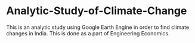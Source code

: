 # Analytic-Study-of-Climate-Change
This is an analytic study using Google Earth Engine in order to find climate changes in India. This is done as a part of Engineering Economics.
